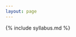```yaml
---
layout: page
---
```

<!-- <div id="if-programa">
    <iframe src='/bienestar-web/programa.pdf#view=FitH' frameborder="0"><iframe>
</div> -->

{% include syllabus.md %}
